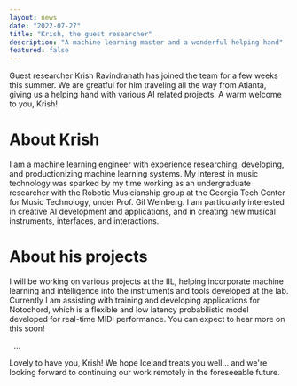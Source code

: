 ```yaml
---
layout: news
date: "2022-07-27"
title: "Krish, the guest researcher"
description: "A machine learning master and a wonderful helping hand"
featured: false
---
```


<script>
import CaptionedImage from "../../components/Images/CaptionedImage.svelte"
</script>

Guest researcher Krish Ravindranath has joined the team for a few weeks this summer. We are greatful for him traveling all the way from Atlanta, giving us a helping hand with various AI related projects. A warm welcome to you, Krish! 

<CaptionedImage
src="news/krish_iil.jpg"
alt="Young man sitting in a gray couch with a laptop, in front of a yellow shelving system."
caption="Krish, working hard."/>

# About Krish

I am a machine learning engineer with experience researching, developing, and productionizing machine learning systems. My interest in music technology was sparked by my time working as an undergraduate researcher with the Robotic Musicianship group at the Georgia Tech Center for Music Technology, under Prof. Gil Weinberg. I am particularly interested in creative AI development and applications, and in creating new musical instruments, interfaces, and interactions.

<CaptionedImage
src="news/krish_laptop.jpg"
alt="Krish sitting with his laptop showing a dark and orange interface."
caption="Working on TensorBoard, training an ML model"/>

# About his projects

I will be working on various projects at the IIL, helping incorporate machine learning and intelligence into the instruments and tools developed at the lab. Currently I am assisting with training and developing applications for Notochord, which is a flexible and low latency probabilistic model developed for real-time MIDI performance. You can expect to hear more on this soon!

&nbsp;
...

Lovely to have you, Krish! We hope Iceland treats you well... and we're looking forward to continuing our work remotely in the foreseeable future.
